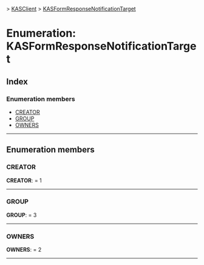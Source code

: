 [](../README.md) > [KASClient](../modules/kasclient.md) > [KASFormResponseNotificationTarget](../enums/kasclient.kasformresponsenotificationtarget.md)

# Enumeration: KASFormResponseNotificationTarget

## Index

### Enumeration members

* [CREATOR](kasclient.kasformresponsenotificationtarget.md#creator)
* [GROUP](kasclient.kasformresponsenotificationtarget.md#group)
* [OWNERS](kasclient.kasformresponsenotificationtarget.md#owners)




---

## Enumeration members

<a id="creator"></a>

###  CREATOR

**CREATOR**:  = 1

___




<a id="group"></a>

###  GROUP

**GROUP**:  = 3

___




<a id="owners"></a>

###  OWNERS

**OWNERS**:  = 2

___





